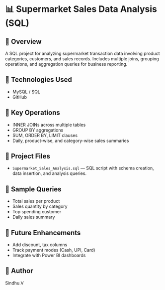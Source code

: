# 📊 Supermarket Sales Data Analysis (SQL)

## 📌 Overview
A SQL project for analyzing supermarket transaction data involving product categories, customers, and sales records. Includes multiple joins, grouping operations, and aggregation queries for business reporting.

## 📌 Technologies Used
- MySQL / SQL
- GitHub

## 📌 Key Operations
- INNER JOINs across multiple tables
- GROUP BY aggregations
- SUM, ORDER BY, LIMIT clauses
- Daily, product-wise, and category-wise sales summaries

## 📌 Project Files
- `Supermarket_Sales_Analysis.sql` — SQL script with schema creation, data insertion, and analysis queries.

## 📌 Sample Queries
- Total sales per product
- Sales quantity by category
- Top spending customer
- Daily sales summary

## 📌 Future Enhancements
- Add discount, tax columns
- Track payment modes (Cash, UPI, Card)
- Integrate with Power BI dashboards

## 📌 Author
Sindhu.V
